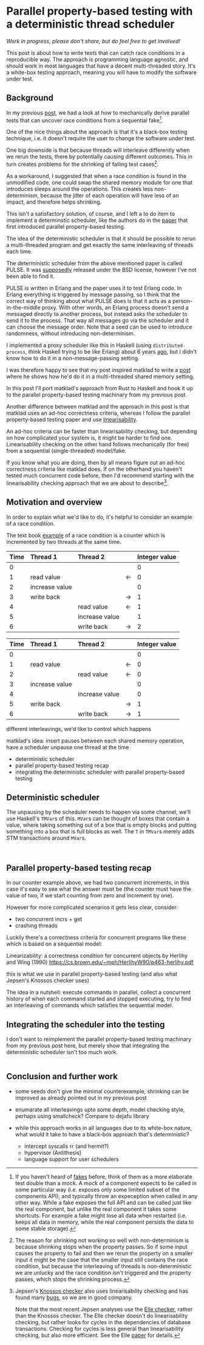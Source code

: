 # Parallel property-based testing with a deterministic thread scheduler

*Work in progress, please don't share, but do feel free to get involved!*

This post is about how to write tests that can catch race conditions in a
reproducible way. The approach is programming language agnostic, and should
work in most languages that have a decent multi-threaded story. It's a
white-box testing approach, meaning you will have to modify the software under
test.

## Background

In my previous
[post](https://stevana.github.io/the_sad_state_of_property-based_testing_libraries.html),
we had a look at how to mechanically derive parallel tests that can uncover
race conditions from a sequential fake[^1]. 

One of the nice things about the approach is that it's a black-box testing
technique, i.e. it doesn't require the user to change the software under test. 

One big downside is that because threads will interleave differently when we
rerun the tests, there by potentially causing different outcomes. This in turn
creates problems for the shrinking of failing test cases[^2].

As a workaround, I suggested that when a race condition is found in the
unmodified code, one could swap the shared memory module for one that
introduces sleeps around the operations. This creates less non-determinism,
because the jitter of each operation will have less of an impact, and therefore
helps shrinking.

This isn't a satisfactory solution, of course, and I left a to do item to
implement a determinstic scheduler, like the authors do in the
[paper](https://www.cse.chalmers.se/~nicsma/papers/finding-race-conditions.pdf)
that first introduced parallel property-based testing.

The idea of the deterministic scheduler is that it should be possible to rerun
a multi-threaded program and get exactly the same interleaving of threads each
time.

The deterministic scheduler from the above mentioned paper is called PULSE. It
was [supposedly](http://quviq.com/documentation/pulse/index.html) released
under the BSD license, however I've not been able to find it.

PULSE is written in Erlang and the paper uses it to test Erlang code. In Erlang
everything is triggered by message passing, so I think that the correct way of
thinking about what PULSE does is that it acts as a person-in-the-middle proxy.
With other words, an Erlang process doesn't send a messaged directly to another
process, but instead asks the scheduler to send it to the process. That way all
messages go via the scheduler and it can choose the message order. Note that a
seed can be used to introduce randomness, without introducing non-determinism.

I implemented a proxy scheduler like this in Haskell (using
`distributed-process`, think Haskell trying to be like Erlang) about 6 years
[ago](https://github.com/advancedtelematic/quickcheck-state-machine-distributed#readme),
but I didn't know how to do it in a non-message-passing setting.

I was therefore happy to see that my post inspired matklad to write a
[post](https://matklad.github.io/2023/07/05/properly-testing-concurrent-data-structures.html)
where he shows how he'd do it in a multi-threaded shared memory setting.

In this post I'll port matklad's approach from Rust to Haskell and hook it up
to the parallel property-based testing machinary from my previous post.

Another difference between matklad and the approach in this post is that
matklad uses an ad-hoc correctness criteria, whereas I follow the parallel
property-based testing paper and use
[linearisability](https://cs.brown.edu/~mph/HerlihyW90/p463-herlihy.pdf). 

An ad-hoc criteria can be faster than linearisability checking, but depending
on how complicated your system is, it might be harder to find one.
Linearisability checking on the other hand follows mechanically (for free) from
a sequential (single-threaded) model/fake. 

If you know what you are doing, then by all means figure out an ad-hoc
correctness criteria like matklad does. If on the otherhand you haven't tested
much concurrent code before, then I'd recommend starting with the
linearisability checking approach that we are about to describe[^3].

## Motivation and overview

In order to explain what we'd like to do, it's helpful to consider an example
of a race condition.

The text book [example](https://en.wikipedia.org/wiki/Race_condition#Example)
of a race condition is a counter which is incremented by two threads at the
same time.

| Time | Thread 1       | Thread 2       |   | Integer value |
|:-----|:---------------|:---------------|:-:|:--------------|
| 0    |                |                |   | 0             |
| 1    | read value     |                | ← | 0             |
| 2    | increase value |                |   | 0             |
| 3    | write back     |                | → | 1             |
| 4    |                | read value     | ← | 1             |
| 5    |                | increase value |   | 1             |
| 6    |                | write back     | → | 2             |


| Time | Thread 1       | Thread 2       |   | Integer value |
|:-----|:---------------|:---------------|:-:|:--------------|
| 0    |                |                |   | 0             |
| 1    | read value     |                | ← | 0             |
| 2    |                | read value     | ← | 0             |
| 3    | increase value |                |   | 0             |
| 4    |                | increase value |   | 0             |
| 5    | write back     |                | → | 1             |
| 6    |                | write back     | → | 1             |


different interleavings, we'd like to control which happens

matklad's idea: insert pauses between each shared memory operation, have a
scheduler unpause one thread at the time

* deterministic scheduler
* parallel property-based testing recap
* integrating the deterministic scheduler with parallel property-based testing

## Deterministic scheduler

The unpausing by the scheduler needs to happen via some channel, we'll use
Haskell's `TMVar`s of this. `MVar`s can be thought of boxes that contain a
value, where taking something out of a box that is empty blocks and putting
something into a box that is full blocks as well. The `T` in `TMVar`s merely
adds STM transactions around `MVar`s.

``` {.haskell include=src/ManagedThread2.hs snippet=Signal .numberLines}
```

``` {.haskell include=src/ManagedThread2.hs snippet=newSignal .numberLines}
```


## Parallel property-based testing recap

In our counter example above, we had two concurrent increments, in this case
it's easy to see what the answer must be (the counter must have the value of
two, if we start counting from zero and increment by one). 

However for more complicated scenarios it gets less clear, consider:

* two concurrent incrs + get
* crashing threads

Luckily there's a correctness criteria for concurrent programs like these which
is based on a sequential model:

  Linearizability: a correctness condition for concurrent objects by Herlihy and Wing (1990)
  https://cs.brown.edu/~mph/HerlihyW90/p463-herlihy.pdf

this is what we use in parallel property-based testing (and also what Jepsen's Knossos checker uses)

The idea in a nutshell: execute commands in parallel, collect a concurrent
history of when each command started and stopped executing, try to find an
interleaving of commands which satisfies the sequential model.

## Integrating the scheduler into the testing

I don't want to reimplement the parallel property-based testing machinary from
my previous post here, but merely show that integrating the deterministic
scheduler isn't too much work.

```diff
```

## Conclusion and further work

* some seeds don't give the minimal counterexample, shrinking can be improved
  as already pointed out in my previous post

* enumarate all interleavings upto some depth, model checking style, perhaps
  using smallcheck? Compare to dejafu library

* while this approach works in all languages due to its white-box nature, what
  would it take to have a black-box approach that's deterministic?
  + intercept syscalls rr (and hermit?)
  + hypervisor (Antithesis)
  + language support for user schedulers

[^1]: If you haven't heard of
    [fakes](https://martinfowler.com/bliki/TestDouble.html) before, think of
    them as a more elaborate test double than a mock. A mock of a component expects
    to be called in some particular way (i.e. exposes only some limited subset of
    the components API), and typically throw an expeception when called in any
    other way. While a fake exposes the full API and can be called just like the
    real component, but unlike the real component it takes some shortcuts. For
    example a fake might lose all data when restarted (i.e. keeps all data in
    memory, while the real component persists the data to some stable storage).

[^2]: The reason for shrinking not working so well with non-determinism is
    because shrinking stops when the property passes. So if some input causes
    the property to fail and then we rerun the property on a smaller input it might
    be the case that the smaller input still contains the race condition, but
    because the interleaving of threads is non-deterministic we are unlucky and the
    race condition isn't triggered and the property passes, which stops the
    shrinking process.

[^3]: Jepsen's [Knossos
    checker](https://aphyr.com/posts/314-computational-techniques-in-knossos)
    also uses linearisability checking and has found many
    [bugs](https://jepsen.io/analyses), so we are in good company. 

    Note that the most recent Jepsen analyses use the [Elle
    checker](https://github.com/jepsen-io/elle), rather than the Knossos checker.
    The Elle checker doesn't do linearisability checking, but rather looks for
    cycles in the dependencies of database transactions. Checking for cycles is
    less general than linearisability checking, but also more efficient. See the
    Elle [paper](https://github.com/jepsen-io/elle/raw/master/paper/elle.pdf) for
    details.
